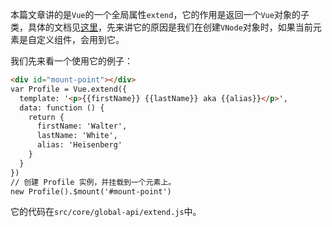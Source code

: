本篇文章讲的是`Vue`的一个全局属性`extend`，它的作用是返回一个`Vue`对象的子类，具体的文档见[这里](https://cn.vuejs.org/v2/api/#Vue-extend)，先来讲它的原因是我们在创建`VNode`对象时，如果当前元素是自定义组件，会用到它。

我们先来看一个使用它的例子：

```HTML
<div id="mount-point"></div>
var Profile = Vue.extend({
  template: '<p>{{firstName}} {{lastName}} aka {{alias}}</p>',
  data: function () {
    return {
      firstName: 'Walter',
      lastName: 'White',
      alias: 'Heisenberg'
    }
  }
})
// 创建 Profile 实例，并挂载到一个元素上。
new Profile().$mount('#mount-point')
```
它的代码在`src/core/global-api/extend.js`中。

```JavaScript

```